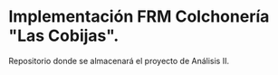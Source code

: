 # Implementación FRM Colchonería "Las Cobijas".
Repositorio donde se almacenará el proyecto de Análisis II.
